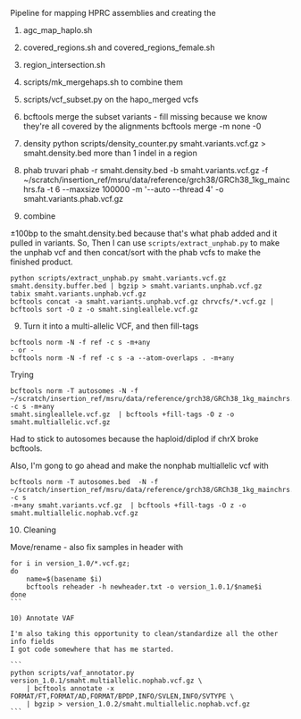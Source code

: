 Pipeline for mapping HPRC assemblies and creating the

1) agc_map_haplo.sh
2) covered_regions.sh and covered_regions_female.sh
3) region_intersection.sh
4) scripts/mk_mergehaps.sh to combine them
5) scripts/vcf_subset.py on the hapo_merged vcfs
6) bcftools merge the subset variants - fill missing because we know they're all covered by the alignments
bcftools merge -m none -0

7) density
python scripts/density_counter.py smaht.variants.vcf.gz > smaht.density.bed
more than 1 indel in a region

7) phab
truvari phab -r smaht.density.bed -b smaht.variants.vcf.gz  -f
~/scratch/insertion_ref/msru/data/reference/grch38/GRCh38_1kg_mainchrs.fa -t 6 --maxsize 100000 -m '--auto --thread 4'
-o smaht.variants.phab.vcf.gz

8) combine

±100bp to the smaht.density.bed because that's what phab added and it pulled in variants.
So, Then I can use `scripts/extract_unphab.py` to make the unphab vcf and then concat/sort with the phab vcfs to make
the finished product.


```
python scripts/extract_unphab.py smaht.variants.vcf.gz smaht.density.buffer.bed | bgzip > smaht.variants.unphab.vcf.gz
tabix smaht.variants.unphab.vcf.gz
bcftools concat -a smaht.variants.unphab.vcf.gz chrvcfs/*.vcf.gz | bcftools sort -O z -o smaht.singleallele.vcf.gz
```

9) Turn it into a multi-allelic VCF, and then fill-tags

```
bcftools norm -N -f ref -c s -m+any
- or -
bcftools norm -N -f ref -c s -a --atom-overlaps . -m+any
```

Trying
```
bcftools norm -T autosomes -N -f ~/scratch/insertion_ref/msru/data/reference/grch38/GRCh38_1kg_mainchrs.fa -c s -m+any
smaht.singleallele.vcf.gz  | bcftools +fill-tags -O z -o smaht.multiallelic.vcf.gz
```
Had to stick to autosomes because the haploid/diplod if chrX broke bcftools.

Also, I'm gong to go ahead and make the nonphab multiallelic vcf with
```
bcftools norm -T autosomes.bed  -N -f ~/scratch/insertion_ref/msru/data/reference/grch38/GRCh38_1kg_mainchrs.fa -c s
-m+any smaht.variants.vcf.gz  | bcftools +fill-tags -O z -o smaht.multiallelic.nophab.vcf.gz
```

10) Cleaning

Move/rename - also fix samples in header with 
````
for i in version_1.0/*.vcf.gz;
do 
	name=$(basename $i)
	bcftools reheader -h newheader.txt -o version_1.0.1/$name$i
done
```

10) Annotate VAF

I'm also taking this opportunity to clean/standardize all the other info fields
I got code somewhere that has me started. 

```
python scripts/vaf_annotator.py version_1.0.1/smaht.multiallelic.nophab.vcf.gz \
	| bcftools annotate -x FORMAT/FT,FORMAT/AD,FORMAT/BPDP,INFO/SVLEN,INFO/SVTYPE \
	| bgzip > version_1.0.2/smaht.multiallelic.nophab.vcf.gz
```


